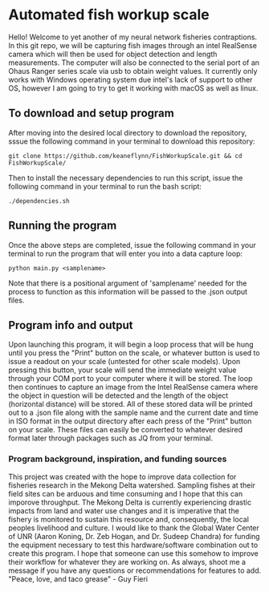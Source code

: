 # Automated fish workup scale

Hello! Welcome to yet another of my neural network fisheries contraptions. In this git repo, we will be capturing fish images through an intel RealSense camera which will then be used for object detection and length measurements. The computer will also be connected to the serial port of an Ohaus Ranger series scale via usb to obtain weight values. It currently only works with Windows operating system due intel's lack of support to other OS, however I am going to try to get it working with macOS as well as linux.

## To download and setup program
After moving into the desired local directory to download the repository, sssue the following command in your terminal to download this repository:
```
git clone https://github.com/keaneflynn/FishWorkupScale.git && cd FishWorkupScale/
```
Then to install the necessary dependencies to run this script, issue the following command in your terminal to run the bash script:
```
./dependencies.sh
```

## Running the program
Once the above steps are completed, issue the following command in your terminal to run the program that will enter you into a data capture loop:
```
python main.py <samplename>
```
Note that there is a positional argument of 'samplename' needed for the process to function as this information will be passed to the .json output files.

## Program info and output
Upon launching this program, it will begin a loop process that will be hung until you press the "Print" button on the scale, or whatever button is used to issue a readout on your scale (untested for other scale models). Upon pressing this button, your scale will send the immediate weight value through your COM port to your computer where it will be stored. The loop then continues to capture an image from the Intel RealSense camera where the object in question will be detected and the length of the object (horizontal distance) will be stored. All of these stored data will be printed out to a .json file along with the sample name and the current date and time in ISO format in the output directory after each press of the "Print" button on your scale. These files can easily be converted to whatever desired format later through packages such as JQ from your terminal.

### Program background, inspiration, and funding sources
This project was created with the hope to improve data collection for fisheries research in the Mekong Delta watershed. Sampling fishes at their field sites can be arduous and time consuming and I hope that this can imporove throughput. The Mekong Delta is currently experiencing drastic impacts from land and water use changes and it is imperative that the fishery is monitored to sustain this resource and, consequently, the local peoples livelihood and culture. 
I would like to thank the Global Water Center of UNR (Aaron Koning, Dr. Zeb Hogan, and Dr. Sudeep Chandra) for funding the equipment necessary to test this hardware/software combination out to create this program. I hope that someone can use this somehow to improve their workflow for whatever they are working on. As always, shoot me a message if you have any questions or recommendations for features to add. 
"Peace, love, and taco grease" - Guy Fieri


